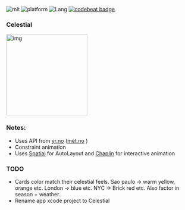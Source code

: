 ![mit](https://img.shields.io/badge/License-MIT-brightgreen.svg) ![platform](https://img.shields.io/badge/Platform-macOS-blue.svg) ![Lang](https://img.shields.io/badge/Language-Swift%204.2-orange.svg) [![codebeat badge](https://codebeat.co/badges/6d317d63-1398-47fc-8e5f-1cdb5a915f9f)](https://codebeat.co/projects/github-com-eonist-weatherapp-master)

### Celestial

<img width="218" alt="img" src="https://rawgit.com/stylekit/img/master/IMG_5266.gif">

### Notes:

- Uses API from [yr.no](https://www.yr.no)  ([met.no](https://www.met.no) )
- Constraint animation
- Uses [Spatial](https://github.com/eonist/Spatial) for AutoLayout and  [Chaplin](https://github.com/eonist/Chaplin) for interactive animation

### TODO
- Cards color match their celestial feels. Sao paulo -> warm yellow, orange etc.  London -> blue etc. NYC -> Brick red etc. Also factor in season + weather.
- Rename app xcode project to Celestial
